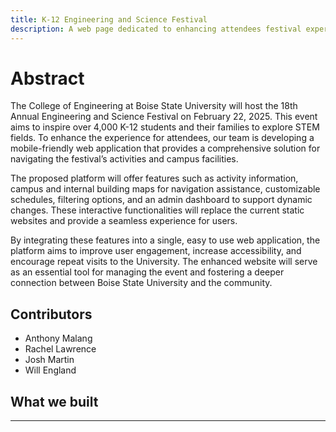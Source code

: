 ```yaml
---
title: K-12 Engineering and Science Festival
description: A web page dedicated to enhancing attendees festival experience.
---
```


# Abstract

The College of Engineering at Boise State University will host the 18th Annual Engineering and
Science Festival on February 22, 2025. This event aims to inspire over 4,000 K-12 students and their
families to explore STEM fields. To enhance the experience for attendees, our team is developing a
mobile-friendly web application that provides a comprehensive solution for navigating the festival’s
activities and campus facilities.

The proposed platform will offer features such as activity information, campus and internal building 
maps for navigation assistance, customizable schedules, filtering options, and an admin dashboard to
support dynamic changes. These interactive functionalities will replace the current static websites 
and provide a seamless experience for users.

By integrating these features into a single, easy to use web application, the platform aims to improve
user engagement, increase accessibility, and encourage repeat visits to the University. The enhanced
website will serve as an essential tool for managing the event and fostering a deeper connection
between Boise State University and the community.

## Contributors

- Anthony Malang
- Rachel Lawrence
- Josh Martin
- Will England

## What we built

---